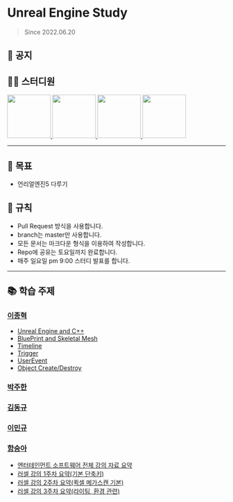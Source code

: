 # Unreal Engine Study
> Since 2022.06.20

## 📣 공지

## 👨‍💻  스터디원
<p>
<a href="https://github.com/jonghyeok98">
  <img src="https://avatars.githubusercontent.com/u/77715064?v=4" width="100">
</a>
<a href="https://github.com/iamgyu">
  <img src="https://avatars.githubusercontent.com/u/11960250?v=4" width="100">
</a>
<a href="https://github.com/hsa6283">
  <img src="https://avatars.githubusercontent.com/u/80310260?v=4" width="100">
</a>
<a href="https://github.com/juhanpark">
  <img src="https://avatars.githubusercontent.com/u/108555247?v=4" width="100">
</a>
</p>

---
## 📖 목표
- 언리얼엔진5 다루기

## 📝 규칙
- Pull Request 방식을 사용합니다.
- branch는 master만 사용합니다.
- 모든 문서는 마크다운 형식을 이용하여 작성합니다.
- Repo에 공유는 토요일까지 완료합니다.
- 매주 일요일 pm 9:00 스터디 발표를 합니다.

---

## 📚 학습 주제

### [이종혁](./contents/이종혁)
 * [Unreal Engine and C++](./contents/이종혁/UnrealC%2B%2B.md)
 * [BluePrint and Skeletal Mesh](./contents/이종혁/BluePrint.md)
 * [Timeline](./contents/이종혁/Timeline.md)
 * [Trigger](./contents/이종혁/Trigger.md)
 * [UserEvent](./contents/이종혁/UserEvent.md)
 * [Object Create/Destroy](./contents/이종혁/Object.md)


### [박주한](./contents/박주한)

### [김동규](./contents/김동규)

### [이민규](./contents/이민규)

### [함승아](./contents/함승아)
 * [엔터테인먼트 소프트웨어 전체 강의 자료 요약](./contents/함승아/1주차.md)
 * [러셀 강의 1주차 요약(기본 단축키)](./contents/함승아/2주차.md)
 * [러셀 강의 2주차 요약(퀵셀 메가스캔 기본)](./contents/함승아/3주차.md)
 * [러셀 강의 3주차 요약(라이팅, 환경 관련)](./contents/함승아/4주차.md)
